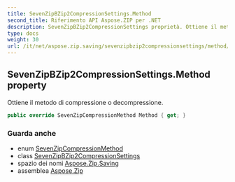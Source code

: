 ```yaml
---
title: SevenZipBZip2CompressionSettings.Method
second_title: Riferimento API Aspose.ZIP per .NET
description: SevenZipBZip2CompressionSettings proprietà. Ottiene il metodo di compressione o decompressione.
type: docs
weight: 30
url: /it/net/aspose.zip.saving/sevenzipbzip2compressionsettings/method/
---
```

## SevenZipBZip2CompressionSettings.Method property

Ottiene il metodo di compressione o decompressione.

```csharp
public override SevenZipCompressionMethod Method { get; }
```

### Guarda anche

* enum [SevenZipCompressionMethod](../../sevenzipcompressionmethod/)
* class [SevenZipBZip2CompressionSettings](../)
* spazio dei nomi [Aspose.Zip.Saving](../../sevenzipbzip2compressionsettings/)
* assemblea [Aspose.Zip](../../../)



